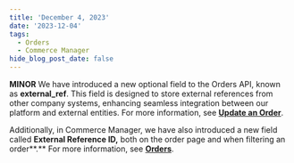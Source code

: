 ```yaml
---
title: 'December 4, 2023'
date: '2023-12-04'
tags:
  - Orders
  - Commerce Manager
hide_blog_post_date: false
---
```


**MINOR** We have introduced a new optional field to the Orders API, known as **external\_ref**. This field is designed to store external references from other company systems, enhancing seamless integration between our platform and external entities. For more information, see **[Update an Order](https://elasticpath.dev/docs/commerce-cloud/orders/orders-api/update-an-order)**.

Additionally, in Commerce Manager, we have also introduced a new field called **External Reference ID,** both on the order page and when filtering an order**.** For more information, see **[Orders](https://elasticpath.dev/docs/commerce-cloud/orders/orders-cm)**.
